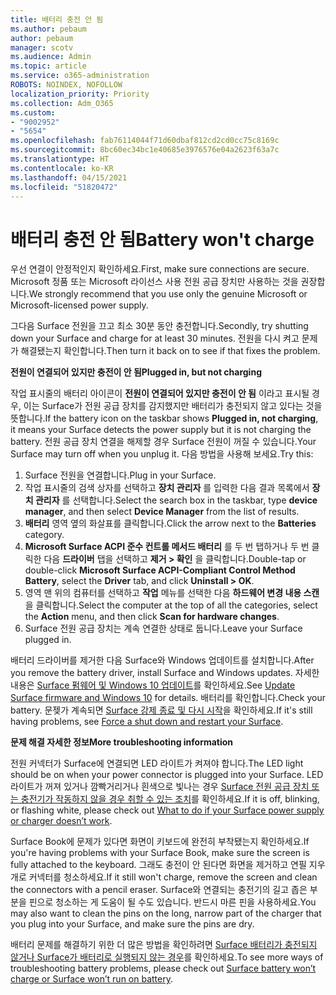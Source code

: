 ```yaml
---
title: 배터리 충전 안 됨
ms.author: pebaum
author: pebaum
manager: scotv
ms.audience: Admin
ms.topic: article
ms.service: o365-administration
ROBOTS: NOINDEX, NOFOLLOW
localization_priority: Priority
ms.collection: Adm_O365
ms.custom:
- "9002952"
- "5654"
ms.openlocfilehash: fab76114044f71d60dbaf812cd2cd0cc75c8169c
ms.sourcegitcommit: 8bc60ec34bc1e40685e3976576e04a2623f63a7c
ms.translationtype: HT
ms.contentlocale: ko-KR
ms.lasthandoff: 04/15/2021
ms.locfileid: "51820472"
---
```

# <a name="battery-wont-charge"></a><span data-ttu-id="a73b9-102">배터리 충전 안 됨</span><span class="sxs-lookup"><span data-stu-id="a73b9-102">Battery won't charge</span></span>

<span data-ttu-id="a73b9-103">우선 연결이 안정적인지 확인하세요.</span><span class="sxs-lookup"><span data-stu-id="a73b9-103">First, make sure connections are secure.</span></span> <span data-ttu-id="a73b9-104">Microsoft 정품 또는 Microsoft 라이선스 사용 전원 공급 장치만 사용하는 것을 권장합니다.</span><span class="sxs-lookup"><span data-stu-id="a73b9-104">We strongly recommend that you use only the genuine Microsoft or Microsoft-licensed power supply.</span></span>

<span data-ttu-id="a73b9-105">그다음 Surface 전원을 끄고 최소 30분 동안 충전합니다.</span><span class="sxs-lookup"><span data-stu-id="a73b9-105">Secondly, try shutting down your Surface and charge for at least 30 minutes.</span></span> <span data-ttu-id="a73b9-106">전원을 다시 켜고 문제가 해결됐는지 확인합니다.</span><span class="sxs-lookup"><span data-stu-id="a73b9-106">Then turn it back on to see if that fixes the problem.</span></span>

<span data-ttu-id="a73b9-107">**전원이 연결되어 있지만 충전이 안 됨**</span><span class="sxs-lookup"><span data-stu-id="a73b9-107">**Plugged in, but not charging**</span></span>

<span data-ttu-id="a73b9-108">작업 표시줄의 배터리 아이콘이 **전원이 연결되어 있지만 충전이 안 됨** 이라고 표시될 경우, 이는 Surface가 전원 공급 장치를 감지했지만 배터리가 충전되지 않고 있다는 것을 뜻합니다.</span><span class="sxs-lookup"><span data-stu-id="a73b9-108">If the battery icon on the taskbar shows **Plugged in, not charging**, it means your Surface detects the power supply but it is not charging the battery.</span></span> <span data-ttu-id="a73b9-109">전원 공급 장치 연결을 해제할 경우 Surface 전원이 꺼질 수 있습니다.</span><span class="sxs-lookup"><span data-stu-id="a73b9-109">Your Surface may turn off when you unplug it.</span></span> <span data-ttu-id="a73b9-110">다음 방법을 사용해 보세요.</span><span class="sxs-lookup"><span data-stu-id="a73b9-110">Try this:</span></span>

1. <span data-ttu-id="a73b9-111">Surface 전원을 연결합니다.</span><span class="sxs-lookup"><span data-stu-id="a73b9-111">Plug in your Surface.</span></span>
2. <span data-ttu-id="a73b9-112">작업 표시줄의 검색 상자를 선택하고 **장치 관리자** 를 입력한 다음 결과 목록에서 **장치 관리자** 를 선택합니다.</span><span class="sxs-lookup"><span data-stu-id="a73b9-112">Select the search box in the taskbar, type **device manager**, and then select **Device Manager** from the list of results.</span></span>
3. <span data-ttu-id="a73b9-113">**배터리** 영역 옆의 화살표를 클릭합니다.</span><span class="sxs-lookup"><span data-stu-id="a73b9-113">Click the arrow next to the **Batteries** category.</span></span>
4. <span data-ttu-id="a73b9-114">**Microsoft Surface ACPI 준수 컨트롤 메서드 배터리** 를 두 번 탭하거나 두 번 클릭한 다음 **드라이버** 탭을 선택하고 **제거 > 확인** 을 클릭합니다.</span><span class="sxs-lookup"><span data-stu-id="a73b9-114">Double-tap or double-click **Microsoft Surface ACPI-Compliant Control Method Battery**, select the **Driver** tab, and click **Uninstall > OK**.</span></span>
5. <span data-ttu-id="a73b9-115">영역 맨 위의 컴퓨터를 선택하고 **작업** 메뉴를 선택한 다음 **하드웨어 변경 내용 스캔** 을 클릭합니다.</span><span class="sxs-lookup"><span data-stu-id="a73b9-115">Select the computer at the top of all the categories, select the **Action** menu, and then click **Scan for hardware changes**.</span></span>
6. <span data-ttu-id="a73b9-116">Surface 전원 공급 장치는 계속 연결한 상태로 둡니다.</span><span class="sxs-lookup"><span data-stu-id="a73b9-116">Leave your Surface plugged in.</span></span>

<span data-ttu-id="a73b9-117">배터리 드라이버를 제거한 다음 Surface와 Windows 업데이트를 설치합니다.</span><span class="sxs-lookup"><span data-stu-id="a73b9-117">After you remove the battery driver, install Surface and Windows updates.</span></span> <span data-ttu-id="a73b9-118">자세한 내용은 [Surface 펌웨어 및 Windows 10 업데이트](https://support.microsoft.com/help/4023505)를 확인하세요.</span><span class="sxs-lookup"><span data-stu-id="a73b9-118">See [Update Surface firmware and Windows 10](https://support.microsoft.com/help/4023505) for details.</span></span> <span data-ttu-id="a73b9-119">배터리를 확인합니다.</span><span class="sxs-lookup"><span data-stu-id="a73b9-119">Check your battery.</span></span> <span data-ttu-id="a73b9-120">문젲가 계속되면 [Surface 강제 종료 및 다시 시작](https://support.microsoft.com/help/4036280/surface-force-a-shut-down-and-restart-your-surface)을 확인하세요.</span><span class="sxs-lookup"><span data-stu-id="a73b9-120">If it's still having problems, see [Force a shut down and restart your Surface](https://support.microsoft.com/help/4036280/surface-force-a-shut-down-and-restart-your-surface).</span></span>

<span data-ttu-id="a73b9-121">**문제 해결 자세한 정보**</span><span class="sxs-lookup"><span data-stu-id="a73b9-121">**More troubleshooting information**</span></span>

<span data-ttu-id="a73b9-122">전원 커넥터가 Surface에 연결되면 LED 라이트가 켜져야 합니다.</span><span class="sxs-lookup"><span data-stu-id="a73b9-122">The LED light should be on when your power connector is plugged into your Surface.</span></span> <span data-ttu-id="a73b9-123">LED 라이트가 꺼져 있거나 깜빡거리거나 흰색으로 빛나는 경우 [Surface 전원 공급 장치 또는 충전기가 작동하지 않을 경우 취할 수 있는 조치](https://support.microsoft.com/help/4484763/surface-fix-issues-with-your-power-supply)를 확인하세요.</span><span class="sxs-lookup"><span data-stu-id="a73b9-123">If it is off, blinking, or flashing white, please check out [What to do if your Surface power supply or charger doesn’t work](https://support.microsoft.com/help/4484763/surface-fix-issues-with-your-power-supply).</span></span> 

<span data-ttu-id="a73b9-124">Surface Book에 문제가 있다면 화면이 키보드에 완전히 부착됐는지 확인하세요.</span><span class="sxs-lookup"><span data-stu-id="a73b9-124">If you're having problems with your Surface Book, make sure the screen is fully attached to the keyboard.</span></span> <span data-ttu-id="a73b9-125">그래도 충전이 안 된다면 화면을 제거하고 연필 지우개로 커넥터를 청소하세요.</span><span class="sxs-lookup"><span data-stu-id="a73b9-125">If it still won't charge, remove the screen and clean the connectors with a pencil eraser.</span></span> <span data-ttu-id="a73b9-126">Surface와 연결되는 충전기의 길고 좁은 부분을 핀으로 청소하는 게 도움이 될 수도 있습니다. 반드시 마른 핀을 사용하세요.</span><span class="sxs-lookup"><span data-stu-id="a73b9-126">You may also want to clean the pins on the long, narrow part of the charger that you plug into your Surface, and make sure the pins are dry.</span></span>

<span data-ttu-id="a73b9-127">배터리 문제를 해결하기 위한 더 많은 방법을 확인하려면 [Surface 배터리가 충전되지 않거나 Surface가 배터리로 실행되지 않는 경우](https://support.microsoft.com/help/4023536/surface-surface-battery-wont-charge)를 확인하세요.</span><span class="sxs-lookup"><span data-stu-id="a73b9-127">To see more ways of troubleshooting battery problems, please check out [Surface battery won’t charge or Surface won’t run on battery](https://support.microsoft.com/help/4023536/surface-surface-battery-wont-charge).</span></span>
